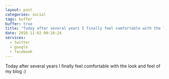 ```yaml
---
layout: post
categories: social
tags: buffer
buffer: true
title: "Today after several years I finally feel comfortable with the look and feel of my blog :)"
date: 2016-11-02 00:10:24
services: 
  - twitter
  - google
  - facebook
---
```

Today after several years I finally feel comfortable with the look and feel of my blog :)
